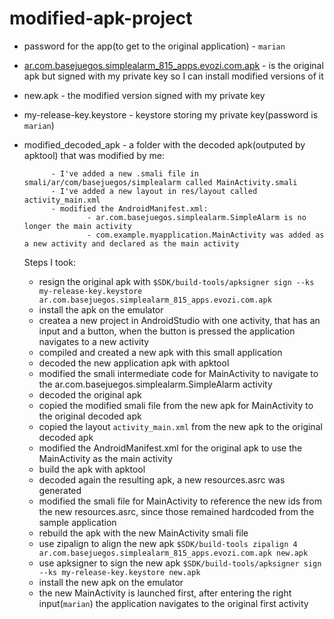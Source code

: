 # modified-apk-project

- password for the app(to get to the original application) - `marian`
- [ar.com.basejuegos.simplealarm_815_apps.evozi.com.apk](https://play.google.com/store/apps/details?id=ar.com.basejuegos.simplealarm) - is the original apk but signed with my private key so I can install modified versions of it
- new.apk - the modified version signed with my private key
- my-release-key.keystore - keystore storing my private key(password is `marian`)
- modified_decoded_apk - a folder with the decoded apk(outputed by apktool) that was modified by me:


            - I've added a new .smali file in smali/ar/com/basejuegos/simplealarm called MainActivity.smali
            - I've added a new layout in res/layout called activity_main.xml
            - modified the AndroidManifest.xml: 
                    - ar.com.basejuegos.simplealarm.SimpleAlarm is no longer the main activity
                    - com.example.myapplication.MainActivity was added as a new activity and declared as the main activity
                    
  Steps I took:
  
    * resign the original apk with `$SDK/build-tools/apksigner sign --ks my-release-key.keystore ar.com.basejuegos.simplealarm_815_apps.evozi.com.apk`
    * install the apk on the emulator
    * createa a new project in AndroidStudio with one activity, that has an input and a button, when the button is pressed the application navigates to a new activity
    *  compiled and created a new apk with this small application
    * decoded the new application apk with apktool
    * modified the smali intermediate code for MainActivity to navigate to the ar.com.basejuegos.simplealarm.SimpleAlarm activity
    * decoded the original apk
    * copied the modified smali file from the new apk for MainActivity to the original decoded apk
    * copied the layout `activity_main.xml` from the new apk to the original decoded apk
    * modified the AndroidManifest.xml for the original apk to use the MainActivity as the main activity
    * build the apk with apktool
    * decoded again the resulting apk, a new resources.asrc was generated
    * modified the smali file for MainActivity to reference the new ids from the new resources.asrc, since those remained hardcoded from the sample application
    * rebuild the apk with the new MainActivity smali file
    * use zipalign to align the new apk `$SDK/build-tools zipalign 4 ar.com.basejuegos.simplealarm_815_apps.evozi.com.apk new.apk`
    * use apksigner to sign the new apk `$SDK/build-tools/apksigner sign --ks my-release-key.keystore new.apk`
    * install the new apk on the emulator
    * the new MainActivity is launched first, after entering the right input(`marian`) the application navigates to the original first activity
    
    
    
    
